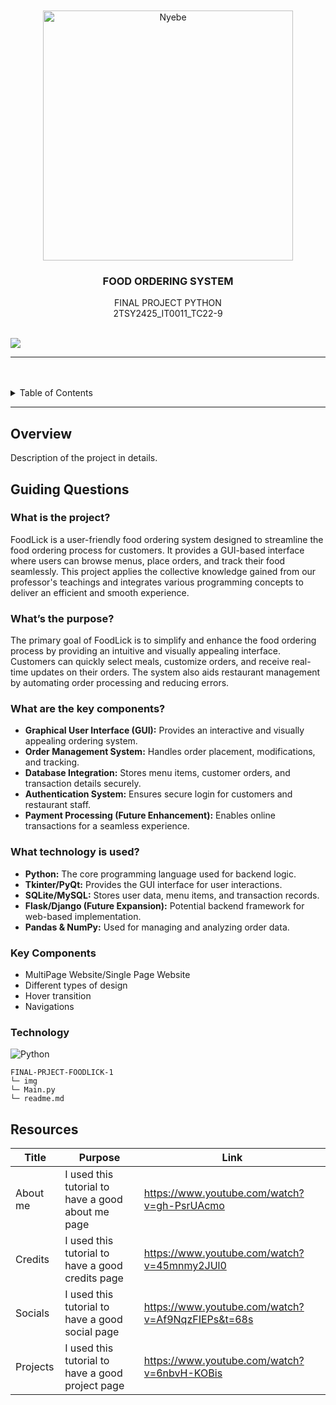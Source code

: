 <a name="readme-top">

<br/>

<br />
<div align="center">
  <a href="https://github.com/blanca890/Final-Project-FoodLick">
  <!-- TODO: If you want to add logo or banner you can add it here -->
    <img src="./img/Logo.ico" alt="Nyebe" width="400" height="400">
  </a>
<!-- TODO: Change Title to the name of the title of your Project -->
  <h3 align="center">FOOD ORDERING SYSTEM</h3>
</div>
<!-- TODO: Make a short description -->
<div align="center">
  FINAL PROJECT PYTHON
</div>
<div align="center">
  2TSY2425_IT0011_TC22-9
</div>

<br />

<!-- TODO: Change the zyx-0314 into your github username  -->
<!-- TODO: Change the WD-Template-Project into the same name of your folder -->
![](https://visit-counter.vercel.app/counter.png?page=blanca890/Final-Project-FoodLick)

---

<br />
<br />

<!-- TODO: If you want to add more layers for your readme -->
<details>
  <summary>Table of Contents</summary>
  <ol>
    <li>
      <a href="#overview">Overview</a>
      <ol>
        <li>
          <a href="#key-components">Key Components</a>
        </li>
        <li>
          <a href="#technology">Technology</a>
        </li>
      </ol>
    </li>
    <li>
      <a href="#resources">Resources</a>
    </li>
  </ol>
</details>

---

## Overview

<!-- TODO: To be changed -->
<!-- The following are just sample -->
Description of the project in details.

## Guiding Questions  

### What is the project?  
FoodLick is a user-friendly food ordering system designed to streamline the food ordering process for customers. It provides a GUI-based interface where users can browse menus, place orders, and track their food seamlessly. This project applies the collective knowledge gained from our professor's teachings and integrates various programming concepts to deliver an efficient and smooth experience.  

### What’s the purpose?  
The primary goal of FoodLick is to simplify and enhance the food ordering process by providing an intuitive and visually appealing interface. Customers can quickly select meals, customize orders, and receive real-time updates on their orders. The system also aids restaurant management by automating order processing and reducing errors.  

### What are the key components?  
- **Graphical User Interface (GUI):** Provides an interactive and visually appealing ordering system.  
- **Order Management System:** Handles order placement, modifications, and tracking.  
- **Database Integration:** Stores menu items, customer orders, and transaction details securely.  
- **Authentication System:** Ensures secure login for customers and restaurant staff.  
- **Payment Processing (Future Enhancement):** Enables online transactions for a seamless experience.  

### What technology is used?  
- **Python:** The core programming language used for backend logic.  
- **Tkinter/PyQt:** Provides the GUI interface for user interactions.  
- **SQLite/MySQL:** Stores user data, menu items, and transaction records.  
- **Flask/Django (Future Expansion):** Potential backend framework for web-based implementation.  
- **Pandas & NumPy:** Used for managing and analyzing order data.  



### Key Components
<!-- TODO: List of Key Components -->
<!-- The following are just sample -->
- MultiPage Website/Single Page Website
- Different types of design
- Hover transition
- Navigations




### Technology
<!-- TODO: List of Technology Used -->
![Python](https://img.shields.io/badge/python-3670A0?style=for-the-badge&logo=python&logoColor=ffdd54)



```
FINAL-PRJECT-FOODLICK-1
└─ img
└─ Main.py
└─ readme.md
```

## Resources

<!-- TODO: Add References -->
| Title | Purpose | Link |
|-|-|-|
| About me |I used this tutorial to have a good about me page | https://www.youtube.com/watch?v=gh-PsrUAcmo |
| Credits |I used this tutorial to have a good credits page | https://www.youtube.com/watch?v=45mnmy2JUl0 |
| Socials |I used this tutorial to have a good social page | https://www.youtube.com/watch?v=Af9NqzFIEPs&t=68s |
| Projects |I used this tutorial to have a good project page | https://www.youtube.com/watch?v=6nbvH-KOBis |